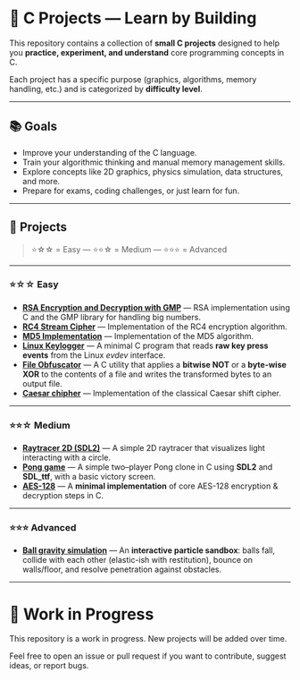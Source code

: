 # 🧠 C Projects — Learn by Building

This repository contains a collection of **small C projects** designed to help you **practice, experiment, and understand** core programming concepts in C.

Each project has a specific purpose (graphics, algorithms, memory handling, etc.) and is categorized by **difficulty level**.

---

## 📚 Goals

- Improve your understanding of the C language.
- Train your algorithmic thinking and manual memory management skills.
- Explore concepts like 2D graphics, physics simulation, data structures, and more.
- Prepare for exams, coding challenges, or just learn for fun.

---

## 🔗 Projects

> ⭐☆☆ = Easy — ⭐⭐☆ = Medium — ⭐⭐⭐ = Advanced

---

### ⭐☆☆ Easy

- **[RSA Encryption and Decryption with GMP](./rsa/)** — RSA implementation using C and the GMP library for handling big numbers.
- **[RC4 Stream Cipher](./rc4/)** — Implementation of the RC4 encryption algorithm.
- **[MD5 Implementation](./md5/)** — Implementation of the MD5 algorithm.
- **[Linux Keylogger](./linux_keylogger/)** — A minimal C program that reads **raw key press events** from the Linux *evdev* interface.
- **[File Obfuscator](./file_obfuscator/)** — A C utility that applies a **bitwise NOT** or a **byte-wise XOR** to the contents of a file and writes the transformed bytes to an output file.
- **[Caesar chipher](./caesar%20chiper/)** — Implementation of the classical Caesar shift cipher.


---

### ⭐⭐☆ Medium

- **[Raytracer 2D (SDL2)](./raytracing/)** — A simple 2D raytracer that visualizes light interacting with a circle.
- **[Pong game](./pong_game/)** — A simple two–player Pong clone in C using **SDL2** and **SDL\_ttf**, with a basic victory screen. 
- **[AES-128](./aes/)** — A **minimal implementation** of core AES-128 encryption & decryption steps in C.
---

### ⭐⭐⭐ Advanced

- **[Ball gravity simulation](./ball_gravity_simulation/)** — An **interactive particle sandbox**: balls fall, collide with each other (elastic-ish with restitution), bounce on walls/floor, and resolve penetration against obstacles.

---

# 🚧 Work in Progress

This repository is a work in progress. New projects will be added over time.

Feel free to open an issue or pull request if you want to contribute, suggest ideas, or report bugs.
